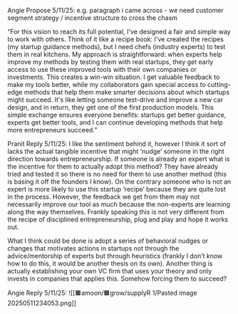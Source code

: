 Angie Propose 5/11/25:
e.g. paragraph i came across - we need customer segment strategy / incentive structure to cross the chasm

“For this vision to reach its full potential, I've designed a fair and simple way to work with others. Think of it like a recipe book: I've created the recipes (my startup guidance methods), but I need chefs (industry experts) to test them in real kitchens. My approach is straightforward: when experts help improve my methods by testing them with real startups, they get early access to use these improved tools with their own companies or investments. This creates a win-win situation. I get valuable feedback to make my tools better, while my collaborators gain special access to cutting-edge methods that help them make smarter decisions about which startups might succeed. It's like letting someone test-drive and improve a new car design, and in return, they get one of the first production models. This simple exchange ensures everyone benefits: startups get better guidance, experts get better tools, and I can continue developing methods that help more entrepreneurs succeed.”

Pranit Reply 5/11/25:
I like the sentiment behind it, however I think it sort of lacks the actual tangible incentive that might ‘nudge’ someone in the right direction towards entrepreneurship. If someone is already an expert what is the incentive for them to actually adopt this method? They have already tried and tested it so there is no need for them to use another method (this is basing it off the founders I know). On the contrary someone who is not an expert is more likely to use this startup ‘recipe’ because they are quite lost in the process. However, the feedback we get from them may not necessarily improve our tool as much because the non-experts are learning along the way themselves. Frankly speaking this is not very different from the recipe of disciplined entrepreneurship, plug and play and hope it works out. 

What I think could be done is adopt a series of behavioral nudges or changes that motivates actions in startups not through the advice/mentorship of experts but through heuristics (frankly I don’t know how to do this, it would be another thesis on its own). Another thing is actually establishing your own VC firm that uses your theory and only invests in companies that applies this. Somehow forcing them to succeed?

Angie Reply 5/11/25:
![[🟧amoon/🟧grow/supplyR 1/Pasted image 20250511234053.png]]